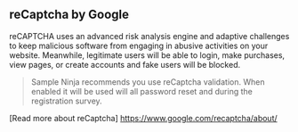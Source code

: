 ## reCaptcha by Google
reCAPTCHA uses an advanced risk analysis engine and adaptive challenges to keep malicious 
software from engaging in abusive activities on your website. Meanwhile, legitimate users will 
be able to login, make purchases, view pages, or create accounts and fake users will be blocked.

> Sample Ninja recommends you use reCaptcha validation. When enabled it will be used will all password reset and during the registration survey.

[Read more about reCaptcha] https://www.google.com/recaptcha/about/
